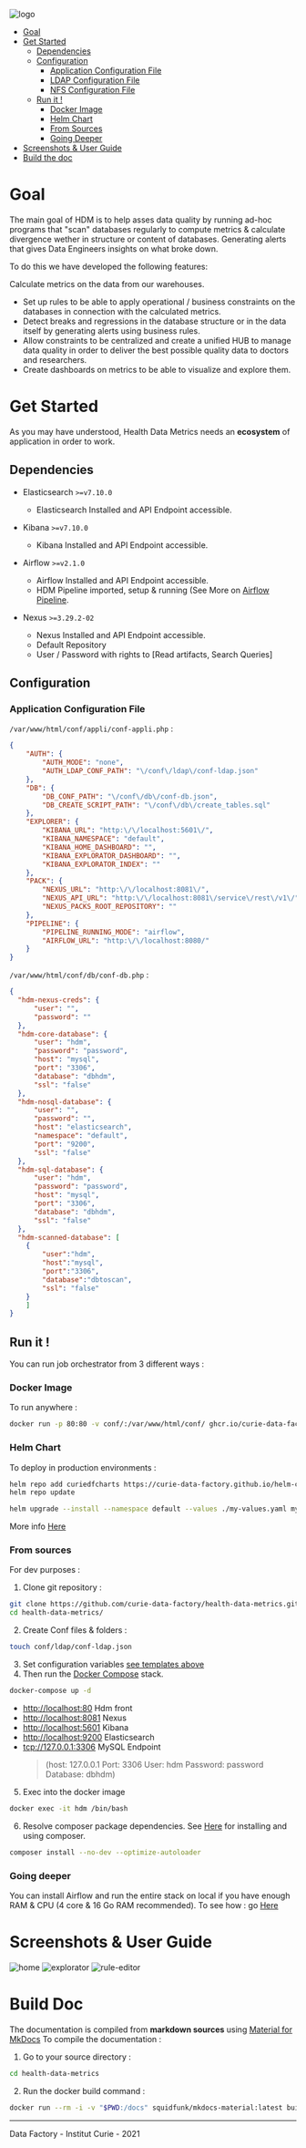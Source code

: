 ![logo](img/logo-hdm.png)

* [Goal](#goal)
* [Get Started](#get-started)
	* [Dependencies](#dependencies)
	* [Configuration](#configuration)
		* [Application Configuration File](#application-configuration-file)
		* [LDAP Configuration File](#ldap-configuration-file)
		* [NFS Configuration File](#nfs-configuration-file)
	* [Run it !](#run-it-)
		* [Docker Image](#docker-image)
		* [Helm Chart](#helm-chart)
		* [From Sources](#from-sources)
		* [Going Deeper](#going-deeper)
* [Screenshots & User Guide](#screenshots--user-guide)
* [Build the doc](#build-doc)

# Goal

The main goal of HDM is to help asses data quality by running ad-hoc programs that "scan" databases regularly to compute metrics & calculate divergence wether in structure or content of databases. Generating alerts that gives Data Engineers insights on what broke down.

To do this we have developed the following features:

Calculate metrics on the data from our warehouses.

* Set up rules to be able to apply operational / business constraints on the databases in connection with the calculated metrics.
* Detect breaks and regressions in the database structure or in the data itself by generating alerts using business rules.
* Allow constraints to be centralized and create a unified HUB to manage data quality in order to deliver the best possible quality data to doctors and researchers.
* Create dashboards on metrics to be able to visualize and explore them.

# Get Started

As you may have understood, Health Data Metrics needs an **ecosystem** of application in order to work.

## Dependencies

- Elasticsearch `>=v7.10.0`
  - Elasticsearch Installed and API Endpoint accessible.

- Kibana `>=v7.10.0`
  - Kibana Installed and API Endpoint accessible.

- Airflow `>=v2.1.0`
  - Airflow Installed and API Endpoint accessible.
  - HDM Pipeline imported, setup & running (See More on [Airflow Pipeline](#Airflow-Pipeline).

- Nexus `>=3.29.2-02`
	- Nexus Installed and API Endpoint accessible.
	- Default Repository
	- User / Password with rights to [Read artifacts, Search Queries]

## Configuration

### Application Configuration File

`/var/www/html/conf/appli/conf-appli.php` :

```json
{
    "AUTH": {
        "AUTH_MODE": "none",
        "AUTH_LDAP_CONF_PATH": "\/conf\/ldap\/conf-ldap.json"
    },
    "DB": {
        "DB_CONF_PATH": "\/conf\/db\/conf-db.json",
        "DB_CREATE_SCRIPT_PATH": "\/conf\/db\/create_tables.sql"
    },
    "EXPLORER": {
        "KIBANA_URL": "http:\/\/localhost:5601\/",
        "KIBANA_NAMESPACE": "default",
        "KIBANA_HOME_DASHBOARD": "",
        "KIBANA_EXPLORATOR_DASHBOARD": "",
        "KIBANA_EXPLORATOR_INDEX": ""
    },
    "PACK": {
        "NEXUS_URL": "http:\/\/localhost:8081\/",
        "NEXUS_API_URL": "http:\/\/localhost:8081\/service\/rest\/v1\/",
        "NEXUS_PACKS_ROOT_REPOSITORY": ""
    },
    "PIPELINE": {
        "PIPELINE_RUNNING_MODE": "airflow",
        "AIRFLOW_URL": "http:\/\/localhost:8080/"
    }
}
```

`/var/www/html/conf/db/conf-db.php` :

```json
{
  "hdm-nexus-creds": {
      "user": "",
      "password": ""
  },
  "hdm-core-database": {
      "user": "hdm",
      "password": "password",
      "host": "mysql",
      "port": "3306",
      "database": "dbhdm",
      "ssl": "false"
  },
  "hdm-nosql-database": {
      "user": "",
      "password": "",
      "host": "elasticsearch",
      "namespace": "default",
      "port": "9200",
      "ssl": "false"
  },
  "hdm-sql-database": {
      "user": "hdm",
      "password": "password",
      "host": "mysql",
      "port": "3306",
      "database": "dbhdm",
      "ssl": "false"
  },
  "hdm-scanned-database": [
    {
        "user":"hdm",
        "host":"mysql",
        "port":"3306",
        "database":"dbtoscan",
        "ssl": "false"
    }
    ]
}
```

## Run it !

You can run job orchestrator from 3 different ways :

### Docker Image

To run anywhere :

```bash
docker run -p 80:80 -v conf/:/var/www/html/conf/ ghcr.io/curie-data-factory/hdm:latest
```

### Helm Chart

To deploy in production environments :

```bash
helm repo add curiedfcharts https://curie-data-factory.github.io/helm-charts
helm repo update

helm upgrade --install --namespace default --values ./my-values.yaml my-release curiedfcharts/hdm
```

More info [Here](https://artifacthub.io/packages/helm/curie-df-helm-charts/hdm)

### From sources

For dev purposes :

1. Clone git repository :
```bash
git clone https://github.com/curie-data-factory/health-data-metrics.git
cd health-data-metrics/
```
2. Create Conf files & folders :
```bash
touch conf/ldap/conf-ldap.json
```
3. Set configuration variables [see templates above](#configuration)
4. Then run the [Docker Compose](https://docs.docker.com/compose/) stack.

```bash
docker-compose up -d
```

* [http://localhost:80](http://localhost:80) Hdm front
* [http://localhost:8081](http://localhost:8081) Nexus
* [http://localhost:5601](http://localhost:5601) Kibana
* [http://localhost:9200](http://localhost:9200) Elasticsearch
* [tcp://127.0.0.1:3306](tcp://127.0.0.1:3306) MySQL Endpoint
  > (host: 127.0.0.1 Port: 3306 User: hdm Password: password Database: dbhdm)

5. Exec into the docker image

```bash
docker exec -it hdm /bin/bash
```

6. Resolve composer package dependencies. See [Here](https://getcomposer.org/doc/00-intro.md) for installing and using composer.

```bash
composer install --no-dev --optimize-autoloader
```

### Going deeper

You can install Airflow and run the entire stack on local if you have enough RAM & CPU (4 core & 16 Go RAM recommended).
To see how : go [Here](./docs/full-installation.md)

# Screenshots & User Guide

![home](img/capture-hdm1.PNG)
![explorator](img/capture-hdm2.PNG)
![rule-editor](img/capture-hdm3.PNG)

# Build Doc

The documentation is compiled from **markdown sources** using [Material for MkDocs](https://squidfunk.github.io/mkdocs-material/)
To compile the documentation :

1. Go to your source directory :

```bash
cd health-data-metrics
```

2. Run the docker build command :

```bash
docker run --rm -i -v "$PWD:/docs" squidfunk/mkdocs-material:latest build
```

____
Data Factory - Institut Curie - 2021

